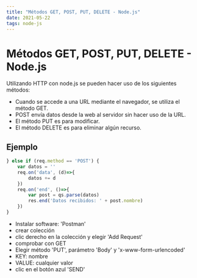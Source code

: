 ```yaml
---
title: "Métodos GET, POST, PUT, DELETE - Node.js"
date: 2021-05-22
tags: node-js
---
```


# Métodos GET, POST, PUT, DELETE - Node.js
Utilizando HTTP con node.js se pueden hacer uso de los siguientes métodos:

- Cuando se accede a una URL mediante el navegador, se utiliza el método GET.
- POST envía datos desde la web al servidor sin hacer uso de la URL.
- El método PUT es para modificar.
- El método DELETE es para eliminar algún recurso.

## Ejemplo
````js
} else if (req.method == 'POST') {
    var datos = ''
    req.on('data', (d)=>{
        datos += d
    })
    req.on('end', ()=>{
        var post = qs.parse(datos)
        res.end('Datos recibidos: ' + post.nombre)
    })
}
````

- Instalar software: 'Postman'
- crear colección
- clic derecho en la colección y elegir 'Add Request'
- comprobar con GET
- Elegir método 'PUT', parámetro 'Body' y 'x-www-form-urlencoded'
- KEY: nombre
- VALUE: cualquier valor
- clic en el botón azul 'SEND'